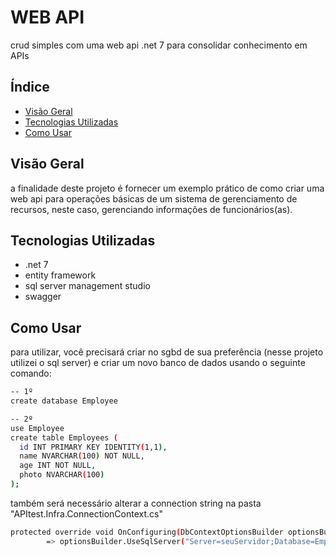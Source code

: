 # WEB API

crud simples com uma web api .net 7 para consolidar conhecimento em APIs

## Índice

- [Visão Geral](#visão-geral)
- [Tecnologias Utilizadas](#tecnologias-utilizadas)
- [Como Usar](#como-usar)

## Visão Geral

a finalidade deste projeto é fornecer um exemplo prático de como criar uma web api para operações básicas de um sistema de gerenciamento de recursos, neste caso, gerenciando informações de funcionários(as).


## Tecnologias Utilizadas

- .net 7
- entity framework
- sql server management studio
- swagger

## Como Usar

para utilizar, você precisará criar no sgbd de sua preferência (nesse projeto utilizei o sql server) e criar um novo banco de dados usando o seguinte comando:

```bash
-- 1º
create database Employee

-- 2º
use Employee
create table Employees (
  id INT PRIMARY KEY IDENTITY(1,1),
  name NVARCHAR(100) NOT NULL,
  age INT NOT NULL,
  photo NVARCHAR(100)
);
```

também será necessário alterar a connection string na pasta "APItest.Infra.ConnectionContext.cs"
```bash
protected override void OnConfiguring(DbContextOptionsBuilder optionsBuilder)
        => optionsBuilder.UseSqlServer("Server=seuServidor;Database=Employees; Trusted_Connection = True; TrustServerCertificate=True;");
```
